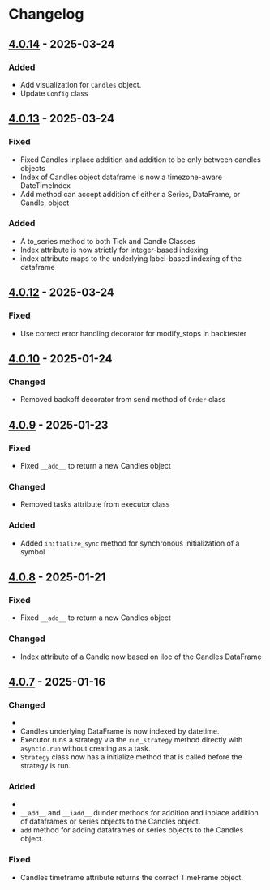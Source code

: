 # Changelog

## [4.0.14](https://github.com/Ichinga-Samuel/aiomql/releases/tag/v4.0.13) - 2025-03-24

### Added

- Add visualization for `Candles` object.
- Update `Config` class

## [4.0.13](https://github.com/Ichinga-Samuel/aiomql/releases/tag/v4.0.13) - 2025-03-24

### Fixed

- Fixed Candles inplace addition and addition to be only between candles objects
- Index of Candles object dataframe is now a timezone-aware DateTimeIndex
- Add method can accept addition of either a Series, DataFrame, or Candle, object

### Added 

- A to_series method to both Tick and Candle Classes
- Index attribute is now strictly for integer-based indexing
- index attribute maps to the underlying label-based indexing of the dataframe

## [4.0.12](https://github.com/Ichinga-Samuel/aiomql/releases/tag/v4.0.12) - 2025-03-24

### Fixed

- Use correct error handling decorator for modify_stops in backtester

## [4.0.10](https://github.com/Ichinga-Samuel/aiomql/releases/tag/v4.0.10) - 2025-01-24

### Changed

- Removed backoff decorator from send method of `Order` class

## [4.0.9](https://github.com/Ichinga-Samuel/aiomql/releases/tag/v4.0.9) - 2025-01-23

### Fixed

- Fixed `__add__` to return a new Candles object

### Changed

- Removed tasks attribute from executor class

### Added

- Added `initialize_sync` method for synchronous initialization of a symbol


## [4.0.8](https://github.com/Ichinga-Samuel/aiomql/releases/tag/v4.0.8) - 2025-01-21

### Fixed

- Fixed `__add__` to return a new Candles object

### Changed

- Index attribute of a Candle now based on iloc of the Candles DataFrame

## [4.0.7](https://github.com/Ichinga-Samuel/aiomql/releases/tag/v4.0.7) - 2025-01-16

### Changed
- 
- Candles underlying DataFrame is now indexed by datetime.
- Executor runs a strategy via the `run_strategy` method directly with `asyncio.run` without creating as a task.
- `Strategy` class now has a initialize method that is called before the strategy is run.

### Added
- 
- `__add__` and `__iadd__` dunder methods for addition and inplace addition of dataframes or series objects to the Candles object.
- `add` method for adding dataframes or series objects to the Candles object.

### Fixed

- Candles timeframe attribute returns the correct TimeFrame object.
